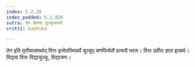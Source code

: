 ```yaml
---
index: 5.2.26
index_padded: 5.2.026
sutra: तेन वित्तश् चुञ्चुप्चणपौ
vritti: kashika

---
```

तेन इति तृतीयासमर्थात् वित्तः इत्येतस्मिन्नर्थे चुञ्चुप् चणपित्येतौ प्रत्ययौ भवतः। वित्तः प्रतीतः ज्ञात इत्यर्थः। विद्यया वित्तः विद्याचुञ्चुः, विद्याचणः।